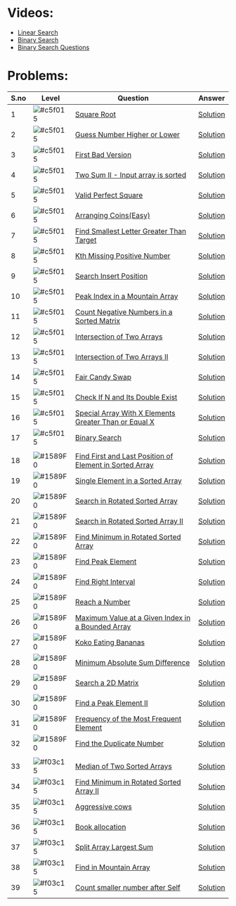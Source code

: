 # Videos:

- [Linear Search](https://youtu.be/_HRA37X8N_Q)
- [Binary Search](https://youtu.be/f6UU7V3szVw)
- [Binary Search Questions](https://youtu.be/W9QJ8HaRvJQ)

# Problems:

| S.no | Level                                                           | Question                                                                                                                                          | Answer              |
| ---- | --------------------------------------------------------------- | ------------------------------------------------------------------------------------------------------------------------------------------------- | ------------------- |
| 1    | ![#c5f015](https://via.placeholder.com/15/c5f015/000000?text=+) | [Square Root](https://leetcode.com/problems/sqrtx/)                                                                                               | [Solution](./.java) |
| 2    | ![#c5f015](https://via.placeholder.com/15/c5f015/000000?text=+) | [Guess Number Higher or Lower](https://leetcode.com/problems/guess-number-higher-or-lower/)                                                       | [Solution](./.java) |
| 3    | ![#c5f015](https://via.placeholder.com/15/c5f015/000000?text=+) | [First Bad Version](https://leetcode.com/problems/first-bad-version/)                                                                             | [Solution](./.java) |
| 4    | ![#c5f015](https://via.placeholder.com/15/c5f015/000000?text=+) | [Two Sum II - Input array is sorted](https://leetcode.com/problems/two-sum-ii-input-array-is-sorted/)                                             | [Solution](./.java) |
| 5    | ![#c5f015](https://via.placeholder.com/15/c5f015/000000?text=+) | [Valid Perfect Square](https://leetcode.com/problems/valid-perfect-square/)                                                                       | [Solution](./.java) |
| 6    | ![#c5f015](https://via.placeholder.com/15/c5f015/000000?text=+) | [Arranging Coins(Easy)](https://leetcode.com/problems/arranging-coins/)                                                                           | [Solution](./.java) |
| 7    | ![#c5f015](https://via.placeholder.com/15/c5f015/000000?text=+) | [Find Smallest Letter Greater Than Target](https://leetcode.com/problems/find-smallest-letter-greater-than-target/)                               | [Solution](./.java) |
| 8    | ![#c5f015](https://via.placeholder.com/15/c5f015/000000?text=+) | [Kth Missing Positive Number](https://leetcode.com/problems/kth-missing-positive-number/)                                                         | [Solution](./.java) |
| 9    | ![#c5f015](https://via.placeholder.com/15/c5f015/000000?text=+) | [Search Insert Position](https://leetcode.com/problems/search-insert-position/)                                                                   | [Solution](./.java) |
| 10   | ![#c5f015](https://via.placeholder.com/15/c5f015/000000?text=+) | [Peak Index in a Mountain Array](https://leetcode.com/problems/peak-index-in-a-mountain-array/)                                                   | [Solution](./.java) |
| 11   | ![#c5f015](https://via.placeholder.com/15/c5f015/000000?text=+) | [Count Negative Numbers in a Sorted Matrix](https://leetcode.com/problems/count-negative-numbers-in-a-sorted-matrix/)                             | [Solution](./.java) |
| 12   | ![#c5f015](https://via.placeholder.com/15/c5f015/000000?text=+) | [Intersection of Two Arrays](https://leetcode.com/problems/intersection-of-two-arrays/)                                                           | [Solution](./.java) |
| 13   | ![#c5f015](https://via.placeholder.com/15/c5f015/000000?text=+) | [Intersection of Two Arrays II](https://leetcode.com/problems/intersection-of-two-arrays-ii/)                                                     | [Solution](./.java) |
| 14   | ![#c5f015](https://via.placeholder.com/15/c5f015/000000?text=+) | [Fair Candy Swap](https://leetcode.com/problems/fair-candy-swap/)                                                                                 | [Solution](./.java) |
| 15   | ![#c5f015](https://via.placeholder.com/15/c5f015/000000?text=+) | [Check If N and Its Double Exist](https://leetcode.com/problems/check-if-n-and-its-double-exist/)                                                 | [Solution](./.java) |
| 16   | ![#c5f015](https://via.placeholder.com/15/c5f015/000000?text=+) | [Special Array With X Elements Greater Than or Equal X](https://leetcode.com/problems/special-array-with-x-elements-greater-than-or-equal-x/)     | [Solution](./.java) |
| 17   | ![#c5f015](https://via.placeholder.com/15/c5f015/000000?text=+) | [Binary Search](https://leetcode.com/problems/binary-search/)                                                                                     | [Solution](./.java) |
|      |                                                                 |                                                                                                                                                   |                     |
| 18   | ![#1589F0](https://via.placeholder.com/15/1589F0/000000?text=+) | [Find First and Last Position of Element in Sorted Array](https://leetcode.com/problems/find-first-and-last-position-of-element-in-sorted-array/) | [Solution](./.java) |
| 19   | ![#1589F0](https://via.placeholder.com/15/1589F0/000000?text=+) | [Single Element in a Sorted Array](https://leetcode.com/problems/single-element-in-a-sorted-array/)                                               | [Solution](./.java) |
| 20   | ![#1589F0](https://via.placeholder.com/15/1589F0/000000?text=+) | [Search in Rotated Sorted Array](https://leetcode.com/problems/search-in-rotated-sorted-array/)                                                   | [Solution](./.java) |
| 21   | ![#1589F0](https://via.placeholder.com/15/1589F0/000000?text=+) | [Search in Rotated Sorted Array II](https://leetcode.com/problems/search-in-rotated-sorted-array-ii/)                                             | [Solution](./.java) |
| 22   | ![#1589F0](https://via.placeholder.com/15/1589F0/000000?text=+) | [Find Minimum in Rotated Sorted Array](https://leetcode.com/problems/find-minimum-in-rotated-sorted-array/)                                       | [Solution](./.java) |
| 23   | ![#1589F0](https://via.placeholder.com/15/1589F0/000000?text=+) | [Find Peak Element](https://leetcode.com/problems/find-peak-element/)                                                                             | [Solution](./.java) |
| 24   | ![#1589F0](https://via.placeholder.com/15/1589F0/000000?text=+) | [Find Right Interval](https://leetcode.com/problems/find-right-interval/)                                                                         | [Solution](./.java) |
| 25   | ![#1589F0](https://via.placeholder.com/15/1589F0/000000?text=+) | [Reach a Number](https://leetcode.com/problems/reach-a-number/)                                                                                   | [Solution](./.java) |
| 26   | ![#1589F0](https://via.placeholder.com/15/1589F0/000000?text=+) | [Maximum Value at a Given Index in a Bounded Array](https://leetcode.com/problems/maximum-value-at-a-given-index-in-a-bounded-array/)             | [Solution](./.java) |
| 27   | ![#1589F0](https://via.placeholder.com/15/1589F0/000000?text=+) | [Koko Eating Bananas](https://leetcode.com/problems/koko-eating-bananas/)                                                                         | [Solution](./.java) |
| 28   | ![#1589F0](https://via.placeholder.com/15/1589F0/000000?text=+) | [Minimum Absolute Sum Difference](https://leetcode.com/problems/minimum-absolute-sum-difference/)                                                 | [Solution](./.java) |
| 29   | ![#1589F0](https://via.placeholder.com/15/1589F0/000000?text=+) | [Search a 2D Matrix](https://leetcode.com/problems/search-a-2d-matrix/)                                                                           | [Solution](./.java) |
| 30   | ![#1589F0](https://via.placeholder.com/15/1589F0/000000?text=+) | [Find a Peak Element II](https://leetcode.com/problems/find-a-peak-element-ii/)                                                                   | [Solution](./.java) |
| 31   | ![#1589F0](https://via.placeholder.com/15/1589F0/000000?text=+) | [Frequency of the Most Frequent Element](https://leetcode.com/problems/frequency-of-the-most-frequent-element/)                                   | [Solution](./.java) |
| 32   | ![#1589F0](https://via.placeholder.com/15/1589F0/000000?text=+) | [Find the Duplicate Number](https://leetcode.com/problems/find-the-duplicate-number/)                                                             | [Solution](./.java) |
|      |                                                                 |                                                                                                                                                   |                     |
| 33   | ![#f03c15](https://via.placeholder.com/15/f03c15/000000?text=+) | [Median of Two Sorted Arrays](https://leetcode.com/problems/median-of-two-sorted-arrays/)                                                         | [Solution](./.java) |
| 34   | ![#f03c15](https://via.placeholder.com/15/f03c15/000000?text=+) | [Find Minimum in Rotated Sorted Array II](https://leetcode.com/problems/find-minimum-in-rotated-sorted-array-ii/)                                 | [Solution](./.java) |
| 35   | ![#f03c15](https://via.placeholder.com/15/f03c15/000000?text=+) | [Aggressive cows](https://www.spoj.com/problems/AGGRCOW/)                                                                                         | [Solution](./.java) |
| 36   | ![#f03c15](https://via.placeholder.com/15/f03c15/000000?text=+) | [Book allocation](https://www.geeksforgeeks.org/allocate-minimum-number-pages/)                                                                   | [Solution](./.java) |
| 37   | ![#f03c15](https://via.placeholder.com/15/f03c15/000000?text=+) | [Split Array Largest Sum](https://leetcode.com/problems/split-array-largest-sum/)                                                                 | [Solution](./.java) |
| 38   | ![#f03c15](https://via.placeholder.com/15/f03c15/000000?text=+) | [Find in Mountain Array](https://leetcode.com/problems/find-in-mountain-array/)                                                                   | [Solution](./.java) |
| 39   | ![#f03c15](https://via.placeholder.com/15/f03c15/000000?text=+) | [Count smaller number after Self](https://leetcode.com/problems/count-of-smaller-numbers-after-self/)                                             | [Solution](./.java) |
